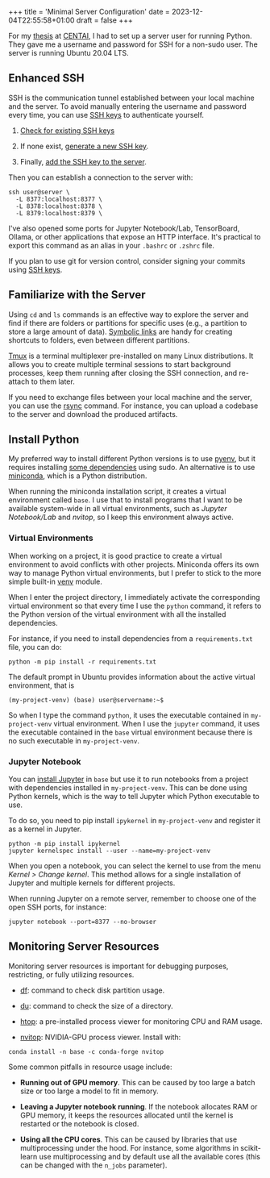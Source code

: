 +++
title = 'Minimal Server Configuration'
date = 2023-12-04T22:55:58+01:00
draft = false
+++

For my [thesis](https://github.com/S1M0N38/master-thesis) at [CENTAI](https://centai.eu), I had to set up a server user for running Python. They gave me a username and password for SSH for a non-sudo user. The server is running Ubuntu 20.04 LTS.

## Enhanced SSH

SSH is the communication tunnel established between your local machine and the server.
To avoid manually entering the username and password every time, you can use [SSH keys](https://chat.openai.com/share/4caacbdb-60d0-478c-b5a6-b9782ec89b05) to authenticate yourself.

1. [Check for existing SSH keys](https://docs.github.com/en/authentication/connecting-to-github-with-ssh/checking-for-existing-ssh-keys)

1. If none exist, [generate a new SSH key](https://docs.github.com/en/authentication/connecting-to-github-with-ssh/generating-a-new-ssh-key-and-adding-it-to-the-ssh-agent).

1. Finally, [add the SSH key to the server](https://askubuntu.com/questions/4830/easiest-way-to-copy-ssh-keys-to-another-machine).

Then you can establish a connection to the server with:

```
ssh user@server \
  -L 8377:localhost:8377 \
  -L 8378:localhost:8378 \
  -L 8379:localhost:8379 \
```

I've also opened some ports for Jupyter Notebook/Lab, TensorBoard, Ollama, or other applications that expose an HTTP interface. It's practical to export this command as an alias in your `.bashrc` or `.zshrc` file.

If you plan to use git for version control, consider signing your commits using [SSH keys](https://calebhearth.com/sign-git-with-ssh).

## Familiarize with the Server

Using `cd` and `ls` commands is an effective way to explore the server and find if there are folders or partitions for specific uses (e.g., a partition to store a large amount of data). [Symbolic links](https://en.wikipedia.org/wiki/Symbolic_link) are handy for creating shortcuts to folders, even between different partitions.

[Tmux](https://github.com/tmux/tmux/wiki) is a terminal multiplexer pre-installed on many Linux distributions. It allows you to create multiple terminal sessions to start background processes, keep them running after closing the SSH connection, and re-attach to them later.

If you need to exchange files between your local machine and the server, you can use the [rsync](https://www.digitalocean.com/community/tutorials/how-to-use-rsync-to-sync-local-and-remote-directories) command. For instance, you can upload a codebase to the server and download the produced artifacts.

## Install Python

My preferred way to install different Python versions is to use [pyenv](https://github.com/pyenv/pyenv), but it requires installing [some dependencies](https://github.com/pyenv/pyenv/wiki#suggested-build-environment) using sudo. An alternative is to use [miniconda](https://docs.conda.io/projects/miniconda/en/latest), which is a Python distribution.

When running the miniconda installation script, it creates a virtual environment called `base`. I use that to install programs that I want to be available system-wide in all virtual environments, such as *Jupyter Notebook/Lab* and *nvitop*, so I keep this environment always active.

### Virtual Environments

When working on a project, it is good practice to create a virtual environment to avoid conflicts with other projects. Miniconda offers its own way to manage Python virtual environments, but I prefer to stick to the more simple built-in [venv](https://docs.python.org/3/library/venv.html) module.

When I enter the project directory, I immediately activate the corresponding virtual environment so that every time I use the `python` command, it refers to the Python version of the virtual environment with all the installed dependencies.

For instance, if you need to install dependencies from a `requirements.txt` file, you can do:

```
python -m pip install -r requirements.txt
```

The default prompt in Ubuntu provides information about the active virtual environment, that is

```
(my-project-venv) (base) user@servername:~$
```

So when I type the command `python`, it uses the executable contained in `my-project-venv` virtual environment. When I use the `jupyter` command, it uses the executable contained in the `base` virtual environment because there is no such executable in `my-project-venv`.

### Jupyter Notebook

You can [install Jupyter](https://anaconda.org/anaconda/jupyter) in `base` but use it to run notebooks from a project with dependencies installed in `my-project-venv`. This can be done using Python kernels, which is the way to tell Jupyter which Python executable to use.

To do so, you need to pip install `ipykernel` in `my-project-venv` and register it as a kernel in Jupyter.

```
python -m pip install ipykernel
jupyter kernelspec install --user --name=my-project-venv
```

When you open a notebook, you can select the kernel to use from the menu *Kernel > Change kernel*. This method allows for a single installation of Jupyter and multiple kernels for different projects.

When running Jupyter on a remote server, remember to choose one of the open SSH ports, for instance:

```
jupyter notebook --port=8377 --no-browser
```

## Monitoring Server Resources

Monitoring server resources is important for debugging purposes, restricting, or fully utilizing resources.

- [df](https://www.man7.org/linux/man-pages/man1/df.1.html): command to check disk partition usage.

- [du](https://man7.org/linux/man-pages/man1/du.1.html): command to check the size of a directory.

- [htop](https://htop.dev): a pre-installed process viewer for monitoring CPU and RAM usage.

- [nvitop](https://github.com/XuehaiPan/nvitop): NVIDIA-GPU process viewer. Install with:

```
conda install -n base -c conda-forge nvitop
```

Some common pitfalls in resource usage include:

- **Running out of GPU memory**. This can be caused by too large a batch size or too large a model to fit in memory.

- **Leaving a Jupyter notebook running**. If the notebook allocates RAM or GPU memory, it keeps the resources allocated until the kernel is restarted or the notebook is closed.

- **Using all the CPU cores**. This can be caused by libraries that use multiprocessing under the hood. For instance, some algorithms in scikit-learn use multiprocessing and by default use all the available cores (this can be changed with the `n_jobs` parameter).
